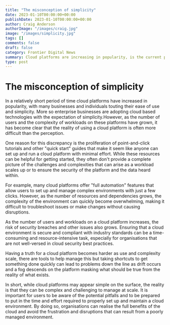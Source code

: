 ```yaml
---
title: "The misconception of simplicity"
date: 2023-01-10T00:00:00+00:00
publishDate: 2023-01-10T00:00:00+00:00
author: Craig Anderson
authorImage: "/images/craig.jpg"
image: "/images/simplicity.jpg"
tags: []
comments: false
draft: false
category: Frontier Digital News
summary: Cloud platforms are increasing in popularity, is the current perception correct?
type: post
---
```


# The misconception of simplicity

In a relatively short period of time cloud platforms have increased in popularity, with many businesses and individuals touting their ease of use and simplicity. More so enterprise businesses are adopting cloud based technologies with the expectation of simplicity.However, as the number of users and the complexity of workloads on these platforms have grown, it has become clear that the reality of using a cloud platform is often more difficult than the perception.

One reason for this discrepancy is the proliferation of point-and-click tutorials and other "quick start" guides that make it seem like anyone can set up and run a cloud platform with minimal effort. While these resources can be helpful for getting started, they often don't provide a complete picture of the challenges and complexities that can arise as a workload scales up or to ensure the security of the platform and the data heard within.

For example, many cloud platforms offer "full automation" features that allow users to set up and manage complex environments with just a few clicks. However, as the number of resources and dependencies grows, the complexity of the environment can quickly become overwhelming, making it difficult to troubleshoot issues or make changes without causing disruptions.

As the number of users and workloads on a cloud platform increases, the risk of security breaches and other issues also grows. Ensuring that a cloud environment is secure and compliant with industry standards can be a time-consuming and resource-intensive task, especially for organisations that are not well-versed in cloud security best practices. 

Having a truth for a cloud platform becomes harder as use and complexity scale, there are tools to help manage this but taking shortcuts to get something done quickly can lead to problems down the line as drift occurs and a fog descends on the platform masking what should be true from the reality of what exists.

In short, while cloud platforms may appear simple on the surface, the reality is that they can be complex and challenging to manage at scale. It is important for users to be aware of the potential pitfalls and to be prepared to put in the time and effort required to properly set up and maintain a cloud environment. By doing so, organisations can realise the full benefits of the cloud and avoid the frustration and disruptions that can result from a poorly managed environment.
